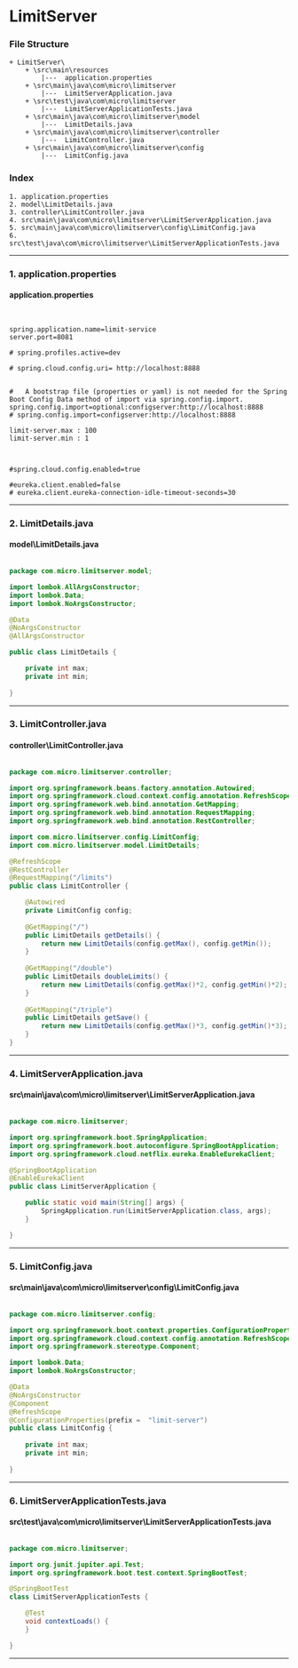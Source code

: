 # LimitServer


### File Structure
```pre
+ LimitServer\ 
	+ \src\main\resources
		|---  application.properties
	+ \src\main\java\com\micro\limitserver
		|---  LimitServerApplication.java
	+ \src\test\java\com\micro\limitserver
		|---  LimitServerApplicationTests.java
	+ \src\main\java\com\micro\limitserver\model
		|---  LimitDetails.java
	+ \src\main\java\com\micro\limitserver\controller
		|---  LimitController.java
	+ \src\main\java\com\micro\limitserver\config
		|---  LimitConfig.java
```
### Index
```pre
1. application.properties
2. model\LimitDetails.java
3. controller\LimitController.java
4. src\main\java\com\micro\limitserver\LimitServerApplication.java
5. src\main\java\com\micro\limitserver\config\LimitConfig.java
6. src\test\java\com\micro\limitserver\LimitServerApplicationTests.java

```

---

### 1. application.properties

#### application.properties

```properties


spring.application.name=limit-service
server.port=8081

# spring.profiles.active=dev

# spring.cloud.config.uri= http://localhost:8888


#	A bootstrap file (properties or yaml) is not needed for the Spring Boot Config Data method of import via spring.config.import.
spring.config.import=optional:configserver:http://localhost:8888
# spring.config.import=configserver:http://localhost:8888

limit-server.max : 100
limit-server.min : 1



#spring.cloud.config.enabled=true

#eureka.client.enabled=false
# eureka.client.eureka-connection-idle-timeout-seconds=30
```

---

### 2. LimitDetails.java

#### model\LimitDetails.java

```java

package com.micro.limitserver.model;

import lombok.AllArgsConstructor;
import lombok.Data;
import lombok.NoArgsConstructor;

@Data
@NoArgsConstructor
@AllArgsConstructor

public class LimitDetails {

	private int max;
	private int min;
	
}

```

---

### 3. LimitController.java

#### controller\LimitController.java

```java

package com.micro.limitserver.controller;

import org.springframework.beans.factory.annotation.Autowired;
import org.springframework.cloud.context.config.annotation.RefreshScope;
import org.springframework.web.bind.annotation.GetMapping;
import org.springframework.web.bind.annotation.RequestMapping;
import org.springframework.web.bind.annotation.RestController;

import com.micro.limitserver.config.LimitConfig;
import com.micro.limitserver.model.LimitDetails;

@RefreshScope
@RestController
@RequestMapping("/limits")
public class LimitController {

	@Autowired
	private LimitConfig config;
	
	@GetMapping("/")
	public LimitDetails getDetails() {
		return new LimitDetails(config.getMax(), config.getMin());
	}
	
	@GetMapping("/double")
	public LimitDetails doubleLimits() {
		return new LimitDetails(config.getMax()*2, config.getMin()*2);
	}
	
	@GetMapping("/triple")
	public LimitDetails getSave() {
		return new LimitDetails(config.getMax()*3, config.getMin()*3);
	}
}

```

---

### 4. LimitServerApplication.java

#### src\main\java\com\micro\limitserver\LimitServerApplication.java

```java

package com.micro.limitserver;

import org.springframework.boot.SpringApplication;
import org.springframework.boot.autoconfigure.SpringBootApplication;
import org.springframework.cloud.netflix.eureka.EnableEurekaClient;

@SpringBootApplication
@EnableEurekaClient
public class LimitServerApplication {

	public static void main(String[] args) {
		SpringApplication.run(LimitServerApplication.class, args);
	}

}

```

---

### 5. LimitConfig.java

#### src\main\java\com\micro\limitserver\config\LimitConfig.java

```java

package com.micro.limitserver.config;

import org.springframework.boot.context.properties.ConfigurationProperties;
import org.springframework.cloud.context.config.annotation.RefreshScope;
import org.springframework.stereotype.Component;

import lombok.Data;
import lombok.NoArgsConstructor;

@Data
@NoArgsConstructor
@Component
@RefreshScope
@ConfigurationProperties(prefix =  "limit-server")
public class LimitConfig {
	
	private int max;
	private int min;
	
}

```

---

### 6. LimitServerApplicationTests.java

#### src\test\java\com\micro\limitserver\LimitServerApplicationTests.java

```java

package com.micro.limitserver;

import org.junit.jupiter.api.Test;
import org.springframework.boot.test.context.SpringBootTest;

@SpringBootTest
class LimitServerApplicationTests {

	@Test
	void contextLoads() {
	}

}

```

---

